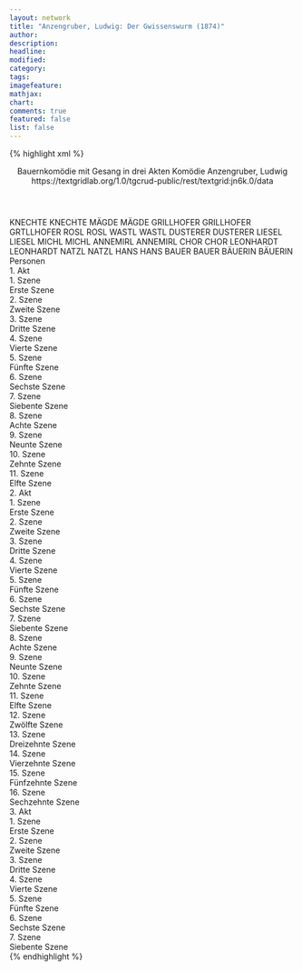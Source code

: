 ```yaml
---
layout: network
title: "Anzengruber, Ludwig: Der Gwissenswurm (1874)"
author:
description:
headline:
modified:
category:
tags:
imagefeature: 
mathjax: 
chart: 
comments: true
featured: false
list: false
---
```

{% highlight xml %}
<?xml-model href="https://raw.githubusercontent.com/DLiNa/project/master/rules/lina.rnc"?><?xml-model href="https://raw.githubusercontent.com/DLiNa/project/master/rules/lina.sch"?>
<play xmlns="http://lina.digital">
  <header>
    <title>Der Gwissenswurm</title>
  	<subtitle>Bauernkomödie mit Gesang in drei Akten</subtitle>
  	<genretitle>Komödie</genretitle>
    <author>Anzengruber, Ludwig</author>
  	<date when="1874" type="print"/>
  	<date when="1874" type="premiere"/>
  	<source>https://textgridlab.org/1.0/tgcrud-public/rest/textgrid:jn6k.0/data</source>
  </header>
  <personae>
    <character>
      <name>KNECHTE</name>
      <alias xml:id="knechte">
        <name>KNECHTE</name>
      </alias>
    </character>
    <character>
      <name>MÄGDE</name>
      <alias xml:id="mägde">
        <name>MÄGDE</name>
      </alias>
    </character>
    <character>
      <name>GRILLHOFER</name>
      <alias xml:id="grillhofer">
        <name>GRILLHOFER</name>
      </alias>
    	<alias xml:id="grtllhofer">
    		<name>GRTLLHOFER</name>
    	</alias>
    </character>
    <character>
      <name>ROSL</name>
      <alias xml:id="rosl">
        <name>ROSL</name>
      </alias>
    </character>
    <character>
      <name>WASTL</name>
      <alias xml:id="wastl">
        <name>WASTL</name>
      </alias>
    </character>
    <character>
      <name>DUSTERER</name>
      <alias xml:id="dusterer">
        <name>DUSTERER</name>
      </alias>
    </character>
    <character>
      <name>LIESEL</name>
      <alias xml:id="liesel">
        <name>LIESEL</name>
      </alias>
    </character>
    <character>
      <name>MICHL</name>
      <alias xml:id="michl">
        <name>MICHL</name>
      </alias>
    </character>
    <character>
      <name>ANNEMIRL</name>
      <alias xml:id="annemirl">
        <name>ANNEMIRL</name>
      </alias>
    </character>
    <character>
      <name>CHOR</name>
      <alias xml:id="chor">
        <name>CHOR</name>
      </alias>
    </character>
    <character>
      <name>LEONHARDT</name>
      <alias xml:id="leonhardt">
        <name>LEONHARDT</name>
      </alias>
    </character>
    <character>
      <name>NATZL</name>
      <alias xml:id="natzl">
        <name>NATZL</name>
      </alias>
    </character>
    <character>
      <name>HANS</name>
      <alias xml:id="hans">
        <name>HANS</name>
      </alias>
    </character>
    <character>
      <name>BAUER</name>
      <alias xml:id="bauer">
        <name>BAUER</name>
      </alias>
    </character>
    <character>
      <name>BÄUERIN</name>
      <alias xml:id="bäuerin">
        <name>BÄUERIN</name>
      </alias>
    </character>
  </personae>
  <text>
    <div>
      <head>Personen</head>
    </div>
    <div>
      <head>1. Akt</head>
      <div>
        <head>1. Szene</head>
        <div>
          <head>Erste Szene</head>
          <sp who="#knechte">
            <amount n="1" unit="speech_acts"/>
            <amount n="19" unit="words"/>
            <amount n="4" unit="lines"/>
            <amount n="103" unit="chars"/>
          </sp>
          <sp who="#mägde">
            <amount n="1" unit="speech_acts"/>
            <amount n="20" unit="words"/>
            <amount n="4" unit="lines"/>
            <amount n="90" unit="chars"/>
          </sp>
          <sp who="#knechte #mägde">
            <amount n="1" unit="speech_acts"/>
            <amount n="1" unit="words"/>
            <amount n="1" unit="lines"/>
            <amount n="10" unit="chars"/>
          </sp>
        </div>
      </div>
      <div>
        <head>2. Szene</head>
        <div>
          <head>Zweite Szene</head>
          <sp who="#grillhofer">
            <amount n="5" unit="speech_acts"/>
            <amount n="93" unit="words"/>
            <amount n="4" unit="lines"/>
            <amount n="472" unit="chars"/>
          </sp>
          <sp who="#rosl">
            <amount n="5" unit="speech_acts"/>
            <amount n="55" unit="words"/>
            <amount n="5" unit="lines"/>
            <amount n="297" unit="chars"/>
          </sp>
        </div>
      </div>
      <div>
        <head>3. Szene</head>
        <div>
          <head>Dritte Szene</head>
          <sp who="#wastl">
            <amount n="5" unit="speech_acts"/>
            <amount n="204" unit="words"/>
            <amount n="2" unit="lines"/>
            <amount n="1029" unit="chars"/>
          </sp>
          <sp who="#grillhofer">
            <amount n="7" unit="speech_acts"/>
            <amount n="322" unit="words"/>
            <amount n="3" unit="lines"/>
            <amount n="1566" unit="chars"/>
          </sp>
          <sp who="#rosl">
            <amount n="5" unit="speech_acts"/>
            <amount n="40" unit="words"/>
            <amount n="5" unit="lines"/>
            <amount n="218" unit="chars"/>
          </sp>
        </div>
      </div>
      <div>
        <head>4. Szene</head>
        <div>
          <head>Vierte Szene</head>
          <sp who="#grillhofer">
            <amount n="12" unit="speech_acts"/>
            <amount n="367" unit="words"/>
            <amount n="7" unit="lines"/>
            <amount n="1859" unit="chars"/>
          </sp>
          <sp who="#wastl">
            <amount n="12" unit="speech_acts"/>
            <amount n="395" unit="words"/>
            <amount n="7" unit="lines"/>
            <amount n="2041" unit="chars"/>
          </sp>
        </div>
      </div>
      <div>
        <head>5. Szene</head>
        <div>
          <head>Fünfte Szene</head>
          <sp who="#dusterer">
            <amount n="4" unit="speech_acts"/>
            <amount n="126" unit="words"/>
            <amount n="2" unit="lines"/>
            <amount n="713" unit="chars"/>
          </sp>
          <sp who="#wastl">
            <amount n="6" unit="speech_acts"/>
            <amount n="90" unit="words"/>
            <amount n="5" unit="lines"/>
            <amount n="441" unit="chars"/>
          </sp>
          <sp who="#grillhofer">
            <amount n="6" unit="speech_acts"/>
            <amount n="66" unit="words"/>
            <amount n="5" unit="lines"/>
            <amount n="328" unit="chars"/>
          </sp>
        </div>
      </div>
      <div>
        <head>6. Szene</head>
        <div>
          <head>Sechste Szene</head>
          <sp who="#dusterer">
            <amount n="8" unit="speech_acts"/>
            <amount n="235" unit="words"/>
            <amount n="3" unit="lines"/>
            <amount n="1258" unit="chars"/>
          </sp>
          <sp who="#grillhofer">
            <amount n="7" unit="speech_acts"/>
            <amount n="110" unit="words"/>
            <amount n="6" unit="lines"/>
            <amount n="608" unit="chars"/>
          </sp>
        </div>
      </div>
      <div>
        <head>7. Szene</head>
        <div>
          <head>Siebente Szene</head>
          <sp who="#rosl">
            <amount n="3" unit="speech_acts"/>
            <amount n="13" unit="words"/>
            <amount n="3" unit="lines"/>
            <amount n="67" unit="chars"/>
          </sp>
          <sp who="#dusterer">
            <amount n="2" unit="speech_acts"/>
            <amount n="61" unit="words"/>
            <amount n="1" unit="lines"/>
            <amount n="299" unit="chars"/>
          </sp>
        </div>
      </div>
      <div>
        <head>8. Szene</head>
        <div>
          <head>Achte Szene</head>
          <sp who="#dusterer">
            <amount n="20" unit="speech_acts"/>
            <amount n="1230" unit="words"/>
            <amount n="12" unit="lines"/>
            <amount n="6508" unit="chars"/>
          </sp>
          <sp who="#grillhofer">
            <amount n="19" unit="speech_acts"/>
            <amount n="461" unit="words"/>
            <amount n="13" unit="lines"/>
            <amount n="2305" unit="chars"/>
          </sp>
        </div>
      </div>
      <div>
        <head>9. Szene</head>
        <div>
          <head>Neunte Szene</head>
        </div>
      </div>
      <div>
        <head>10. Szene</head>
        <div>
          <head>Zehnte Szene</head>
          <sp who="#wastl">
            <amount n="53" unit="speech_acts"/>
            <amount n="995" unit="words"/>
            <amount n="39" unit="lines"/>
            <amount n="4860" unit="chars"/>
          </sp>
          <sp who="#liesel">
            <amount n="52" unit="speech_acts"/>
            <amount n="667" unit="words"/>
            <amount n="41" unit="lines"/>
            <amount n="3344" unit="chars"/>
          </sp>
        </div>
      </div>
      <div>
        <head>11. Szene</head>
        <div>
          <head>Elfte Szene</head>
          <sp who="#michl">
            <amount n="2" unit="speech_acts"/>
            <amount n="13" unit="words"/>
            <amount n="2" unit="lines"/>
            <amount n="80" unit="chars"/>
          </sp>
          <sp who="#wastl">
            <amount n="7" unit="speech_acts"/>
            <amount n="84" unit="words"/>
            <amount n="6" unit="lines"/>
            <amount n="411" unit="chars"/>
          </sp>
          <sp who="#annemirl">
            <amount n="2" unit="speech_acts"/>
            <amount n="30" unit="words"/>
            <amount n="1" unit="lines"/>
            <amount n="152" unit="chars"/>
          </sp>
          <sp who="#rosl">
            <amount n="5" unit="speech_acts"/>
            <amount n="98" unit="words"/>
            <amount n="3" unit="lines"/>
            <amount n="494" unit="chars"/>
          </sp>
          <sp who="#liesel">
            <amount n="8" unit="speech_acts"/>
            <amount n="286" unit="words"/>
            <amount n="30" unit="lines"/>
            <amount n="1352" unit="chars"/>
          </sp>
          <sp who="#chor">
            <amount n="1" unit="speech_acts"/>
            <amount n="46" unit="words"/>
            <amount n="8" unit="lines"/>
            <amount n="212" unit="chars"/>
          </sp>
        </div>
      </div>
    </div>
    <div>
      <head>2. Akt</head>
      <div>
        <head>1. Szene</head>
        <div>
          <head>Erste Szene</head>
          <sp who="#dusterer">
            <amount n="9" unit="speech_acts"/>
            <amount n="469" unit="words"/>
            <amount n="2" unit="lines"/>
            <amount n="2350" unit="chars"/>
          </sp>
          <sp who="#grillhofer">
            <amount n="8" unit="speech_acts"/>
            <amount n="66" unit="words"/>
            <amount n="7" unit="lines"/>
            <amount n="324" unit="chars"/>
          </sp>
        </div>
      </div>
      <div>
        <head>2. Szene</head>
        <div>
          <head>Zweite Szene</head>
          <sp who="#wastl">
            <amount n="2" unit="speech_acts"/>
            <amount n="20" unit="words"/>
            <amount n="2" unit="lines"/>
            <amount n="101" unit="chars"/>
          </sp>
          <sp who="#grillhofer">
            <amount n="3" unit="speech_acts"/>
            <amount n="81" unit="words"/>
            <amount n="2" unit="lines"/>
            <amount n="389" unit="chars"/>
          </sp>
          <sp who="#liesel">
            <amount n="1" unit="speech_acts"/>
            <amount n="41" unit="words"/>
            <amount n="189" unit="chars"/>
          </sp>
        </div>
      </div>
      <div>
        <head>3. Szene</head>
        <div>
          <head>Dritte Szene</head>
          <sp who="#grillhofer">
            <amount n="9" unit="speech_acts"/>
            <amount n="125" unit="words"/>
            <amount n="7" unit="lines"/>
            <amount n="616" unit="chars"/>
          </sp>
          <sp who="#liesel">
            <amount n="9" unit="speech_acts"/>
            <amount n="84" unit="words"/>
            <amount n="6" unit="lines"/>
            <amount n="521" unit="chars"/>
          </sp>
        </div>
      </div>
      <div>
        <head>4. Szene</head>
        <div>
          <head>Vierte Szene</head>
          <sp who="#grillhofer">
            <amount n="29" unit="speech_acts"/>
            <amount n="1090" unit="words"/>
            <amount n="20" unit="lines"/>
            <amount n="5529" unit="chars"/>
          </sp>
          <sp who="#liesel">
            <amount n="21" unit="speech_acts"/>
            <amount n="711" unit="words"/>
            <amount n="19" unit="lines"/>
            <amount n="3623" unit="chars"/>
          </sp>
          <sp who="#wastl">
            <amount n="16" unit="speech_acts"/>
            <amount n="211" unit="words"/>
            <amount n="13" unit="lines"/>
            <amount n="1081" unit="chars"/>
          </sp>
          <sp who="#dusterer">
            <amount n="12" unit="speech_acts"/>
            <amount n="330" unit="words"/>
            <amount n="7" unit="lines"/>
            <amount n="1655" unit="chars"/>
          </sp>
        </div>
      </div>
      <div>
        <head>5. Szene</head>
        <div>
          <head>Fünfte Szene</head>
          <sp who="#dusterer">
            <amount n="4" unit="speech_acts"/>
            <amount n="185" unit="words"/>
            <amount n="1" unit="lines"/>
            <amount n="899" unit="chars"/>
          </sp>
          <sp who="#grillhofer">
            <amount n="2" unit="speech_acts"/>
            <amount n="35" unit="words"/>
            <amount n="1" unit="lines"/>
            <amount n="173" unit="chars"/>
          </sp>
          <sp who="#grtllhofer">
            <amount n="1" unit="speech_acts"/>
            <amount n="43" unit="words"/>
            <amount n="189" unit="chars"/>
          </sp>
        </div>
      </div>
      <div>
        <head>6. Szene</head>
        <div>
          <head>Sechste Szene</head>
          <sp who="#leonhardt">
            <amount n="17" unit="speech_acts"/>
            <amount n="368" unit="words"/>
            <amount n="9" unit="lines"/>
            <amount n="1935" unit="chars"/>
          </sp>
          <sp who="#dusterer">
            <amount n="8" unit="speech_acts"/>
            <amount n="43" unit="words"/>
            <amount n="8" unit="lines"/>
            <amount n="205" unit="chars"/>
          </sp>
          <sp who="#grillhofer">
            <amount n="8" unit="speech_acts"/>
            <amount n="133" unit="words"/>
            <amount n="7" unit="lines"/>
            <amount n="677" unit="chars"/>
          </sp>
        </div>
      </div>
      <div>
        <head>7. Szene</head>
        <div>
          <head>Siebente Szene</head>
          <sp who="#rosl">
            <amount n="3" unit="speech_acts"/>
            <amount n="6" unit="words"/>
            <amount n="3" unit="lines"/>
            <amount n="38" unit="chars"/>
          </sp>
          <sp who="#grillhofer">
            <amount n="3" unit="speech_acts"/>
            <amount n="99" unit="words"/>
            <amount n="1" unit="lines"/>
            <amount n="488" unit="chars"/>
          </sp>
        </div>
      </div>
      <div>
        <head>8. Szene</head>
        <div>
          <head>Achte Szene</head>
          <sp who="#dusterer">
            <amount n="4" unit="speech_acts"/>
            <amount n="15" unit="words"/>
            <amount n="4" unit="lines"/>
            <amount n="90" unit="chars"/>
          </sp>
          <sp who="#grillhofer">
            <amount n="4" unit="speech_acts"/>
            <amount n="58" unit="words"/>
            <amount n="2" unit="lines"/>
            <amount n="295" unit="chars"/>
          </sp>
        </div>
      </div>
      <div>
        <head>9. Szene</head>
        <div>
          <head>Neunte Szene</head>
          <sp who="#leonhardt">
            <amount n="3" unit="speech_acts"/>
            <amount n="55" unit="words"/>
            <amount n="2" unit="lines"/>
            <amount n="296" unit="chars"/>
          </sp>
          <sp who="#dusterer">
            <amount n="3" unit="speech_acts"/>
            <amount n="205" unit="words"/>
            <amount n="2" unit="lines"/>
            <amount n="1037" unit="chars"/>
          </sp>
        </div>
      </div>
      <div>
        <head>10. Szene</head>
        <div>
          <head>Zehnte Szene</head>
          <sp who="#wastl">
            <amount n="10" unit="speech_acts"/>
            <amount n="231" unit="words"/>
            <amount n="17" unit="lines"/>
            <amount n="1195" unit="chars"/>
          </sp>
          <sp who="#liesel">
            <amount n="8" unit="speech_acts"/>
            <amount n="188" unit="words"/>
            <amount n="11" unit="lines"/>
            <amount n="954" unit="chars"/>
          </sp>
          <sp who="#liesel #wastl">
            <amount n="1" unit="speech_acts"/>
            <amount n="54" unit="words"/>
            <amount n="10" unit="lines"/>
            <amount n="258" unit="chars"/>
          </sp>
        </div>
      </div>
      <div>
        <head>11. Szene</head>
        <div>
          <head>Elfte Szene</head>
          <sp who="#natzl">
            <amount n="8" unit="speech_acts"/>
            <amount n="64" unit="words"/>
            <amount n="8" unit="lines"/>
            <amount n="306" unit="chars"/>
          </sp>
          <sp who="#hans">
            <amount n="7" unit="speech_acts"/>
            <amount n="68" unit="words"/>
            <amount n="6" unit="lines"/>
            <amount n="309" unit="chars"/>
          </sp>
          <sp who="#bauer">
            <amount n="10" unit="speech_acts"/>
            <amount n="199" unit="words"/>
            <amount n="5" unit="lines"/>
            <amount n="970" unit="chars"/>
          </sp>
        </div>
      </div>
      <div>
        <head>12. Szene</head>
        <div>
          <head>Zwölfte Szene</head>
          <sp who="#bäuerin">
            <amount n="2" unit="speech_acts"/>
            <amount n="32" unit="words"/>
            <amount n="1" unit="lines"/>
            <amount n="170" unit="chars"/>
          </sp>
          <sp who="#natzl">
            <amount n="1" unit="speech_acts"/>
            <amount n="10" unit="words"/>
            <amount n="1" unit="lines"/>
            <amount n="58" unit="chars"/>
          </sp>
          <sp who="#hans">
            <amount n="1" unit="speech_acts"/>
            <amount n="9" unit="words"/>
            <amount n="1" unit="lines"/>
            <amount n="37" unit="chars"/>
          </sp>
        </div>
      </div>
      <div>
        <head>13. Szene</head>
        <div>
          <head>Dreizehnte Szene</head>
          <sp who="#natzl">
            <amount n="6" unit="speech_acts"/>
            <amount n="93" unit="words"/>
            <amount n="4" unit="lines"/>
            <amount n="484" unit="chars"/>
          </sp>
          <sp who="#bauer">
            <amount n="1" unit="speech_acts"/>
            <amount n="5" unit="words"/>
            <amount n="1" unit="lines"/>
            <amount n="26" unit="chars"/>
          </sp>
          <sp who="#hans">
            <amount n="5" unit="speech_acts"/>
            <amount n="59" unit="words"/>
            <amount n="4" unit="lines"/>
            <amount n="284" unit="chars"/>
          </sp>
        </div>
      </div>
      <div>
        <head>14. Szene</head>
        <div>
          <head>Vierzehnte Szene</head>
          <sp who="#bauer">
            <amount n="4" unit="speech_acts"/>
            <amount n="143" unit="words"/>
            <amount n="2" unit="lines"/>
            <amount n="752" unit="chars"/>
          </sp>
          <sp who="#bäuerin">
            <amount n="3" unit="speech_acts"/>
            <amount n="19" unit="words"/>
            <amount n="3" unit="lines"/>
            <amount n="94" unit="chars"/>
          </sp>
        </div>
      </div>
      <div>
        <head>15. Szene</head>
        <div>
          <head>Fünfzehnte Szene</head>
          <sp who="#dusterer">
            <amount n="3" unit="speech_acts"/>
            <amount n="79" unit="words"/>
            <amount n="1" unit="lines"/>
            <amount n="403" unit="chars"/>
          </sp>
          <sp who="#grillhofer">
            <amount n="9" unit="speech_acts"/>
            <amount n="115" unit="words"/>
            <amount n="6" unit="lines"/>
            <amount n="608" unit="chars"/>
          </sp>
          <sp who="#bäuerin">
            <amount n="9" unit="speech_acts"/>
            <amount n="554" unit="words"/>
            <amount n="3" unit="lines"/>
            <amount n="2789" unit="chars"/>
          </sp>
        </div>
      </div>
      <div>
        <head>16. Szene</head>
        <div>
          <head>Sechzehnte Szene</head>
          <sp who="#dusterer">
            <amount n="5" unit="speech_acts"/>
            <amount n="153" unit="words"/>
            <amount n="3" unit="lines"/>
            <amount n="743" unit="chars"/>
          </sp>
          <sp who="#hans">
            <amount n="2" unit="speech_acts"/>
            <amount n="11" unit="words"/>
            <amount n="2" unit="lines"/>
            <amount n="49" unit="chars"/>
          </sp>
          <sp who="#natzl">
            <amount n="2" unit="speech_acts"/>
            <amount n="16" unit="words"/>
            <amount n="2" unit="lines"/>
            <amount n="70" unit="chars"/>
          </sp>
          <sp who="#bauer">
            <amount n="2" unit="speech_acts"/>
            <amount n="30" unit="words"/>
            <amount n="1" unit="lines"/>
            <amount n="145" unit="chars"/>
          </sp>
          <sp who="#bäuerin">
            <amount n="1" unit="speech_acts"/>
            <amount n="9" unit="words"/>
            <amount n="1" unit="lines"/>
            <amount n="44" unit="chars"/>
          </sp>
          <sp who="#bäuerin #bauer #natzl #hans #dusterer">
            <amount n="2" unit="speech_acts"/>
            <amount n="2" unit="words"/>
            <amount n="2" unit="lines"/>
            <amount n="6" unit="chars"/>
          </sp>
        </div>
      </div>
    </div>
    <div>
      <head>3. Akt</head>
      <div>
        <head>1. Szene</head>
        <div>
          <head>Erste Szene</head>
          <sp who="#rosl">
            <amount n="8" unit="speech_acts"/>
            <amount n="162" unit="words"/>
            <amount n="5" unit="lines"/>
            <amount n="796" unit="chars"/>
          </sp>
          <sp who="#wastl">
            <amount n="7" unit="speech_acts"/>
            <amount n="175" unit="words"/>
            <amount n="3" unit="lines"/>
            <amount n="863" unit="chars"/>
          </sp>
        </div>
      </div>
      <div>
        <head>2. Szene</head>
        <div>
          <head>Zweite Szene</head>
          <sp who="#wastl">
            <amount n="2" unit="speech_acts"/>
            <amount n="23" unit="words"/>
            <amount n="1" unit="lines"/>
            <amount n="132" unit="chars"/>
          </sp>
          <sp who="#rosl">
            <amount n="4" unit="speech_acts"/>
            <amount n="22" unit="words"/>
            <amount n="4" unit="lines"/>
            <amount n="113" unit="chars"/>
          </sp>
          <sp who="#grillhofer">
            <amount n="4" unit="speech_acts"/>
            <amount n="51" unit="words"/>
            <amount n="3" unit="lines"/>
            <amount n="281" unit="chars"/>
          </sp>
        </div>
      </div>
      <div>
        <head>3. Szene</head>
        <div>
          <head>Dritte Szene</head>
          <sp who="#dusterer">
            <amount n="17" unit="speech_acts"/>
            <amount n="452" unit="words"/>
            <amount n="9" unit="lines"/>
            <amount n="2259" unit="chars"/>
          </sp>
          <sp who="#grillhofer">
            <amount n="16" unit="speech_acts"/>
            <amount n="197" unit="words"/>
            <amount n="13" unit="lines"/>
            <amount n="972" unit="chars"/>
          </sp>
        </div>
      </div>
      <div>
        <head>4. Szene</head>
        <div>
          <head>Vierte Szene</head>
          <sp who="#grillhofer">
            <amount n="2" unit="speech_acts"/>
            <amount n="146" unit="words"/>
            <amount n="1" unit="lines"/>
            <amount n="704" unit="chars"/>
          </sp>
        </div>
      </div>
      <div>
        <head>5. Szene</head>
        <div>
          <head>Fünfte Szene</head>
          <sp who="#rosl">
            <amount n="4" unit="speech_acts"/>
            <amount n="52" unit="words"/>
            <amount n="3" unit="lines"/>
            <amount n="244" unit="chars"/>
          </sp>
          <sp who="#grillhofer">
            <amount n="3" unit="speech_acts"/>
            <amount n="7" unit="words"/>
            <amount n="3" unit="lines"/>
            <amount n="27" unit="chars"/>
          </sp>
        </div>
      </div>
      <div>
        <head>6. Szene</head>
        <div>
          <head>Sechste Szene</head>
          <sp who="#liesel">
            <amount n="14" unit="speech_acts"/>
            <amount n="442" unit="words"/>
            <amount n="9" unit="lines"/>
            <amount n="2202" unit="chars"/>
          </sp>
          <sp who="#grillhofer">
            <amount n="17" unit="speech_acts"/>
            <amount n="643" unit="words"/>
            <amount n="15" unit="lines"/>
            <amount n="3304" unit="chars"/>
          </sp>
        </div>
      </div>
      <div>
        <head>7. Szene</head>
        <div>
          <head>Siebente Szene</head>
          <sp who="#dusterer">
            <amount n="2" unit="speech_acts"/>
            <amount n="21" unit="words"/>
            <amount n="2" unit="lines"/>
            <amount n="98" unit="chars"/>
          </sp>
          <sp who="#grillhofer">
            <amount n="6" unit="speech_acts"/>
            <amount n="157" unit="words"/>
            <amount n="5" unit="lines"/>
            <amount n="813" unit="chars"/>
          </sp>
          <sp who="#wastl">
            <amount n="3" unit="speech_acts"/>
            <amount n="36" unit="words"/>
            <amount n="3" unit="lines"/>
            <amount n="179" unit="chars"/>
          </sp>
          <sp who="#liesel">
            <amount n="2" unit="speech_acts"/>
            <amount n="48" unit="words"/>
            <amount n="8" unit="lines"/>
            <amount n="246" unit="chars"/>
          </sp>
          <sp who="#rosl">
            <amount n="1" unit="speech_acts"/>
            <amount n="7" unit="words"/>
            <amount n="1" unit="lines"/>
            <amount n="36" unit="chars"/>
          </sp>
          <sp who="#rosl #liesel #wastl #grillhofer #dusterer">
            <amount n="1" unit="speech_acts"/>
            <amount n="10" unit="words"/>
            <amount n="2" unit="lines"/>
            <amount n="45" unit="chars"/>
          </sp>
        </div>
      </div>
    </div>
  </text>
</play>
{% endhighlight %}